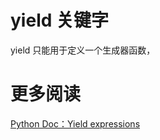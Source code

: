 


# yield 关键字

yield 只能用于定义一个生成器函数，




# 更多阅读

[Python Doc：Yield expressions](https://docs.python.org/2/reference/expressions.html#yield-expressions)



